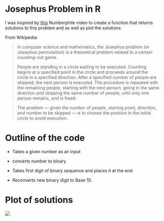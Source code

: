 # Josephus Problem in R

I was inspired by [this](https://www.youtube.com/watch?v=uCsD3ZGzMgE) Numberphile video to create a function that returns solutions to this problem and as well as plot the solutions.

From Wikipedia:

> In computer science and mathematics, the Josephus problem (or Josephus permutation) is a theoretical problem related to a certain counting-out game.

> People are standing in a circle waiting to be executed. Counting begins at a specified point in the circle and proceeds around the circle in a specified direction. After a specified number of people are skipped, the next person is executed. The procedure is repeated with the remaining people, starting with the next person, going in the same direction and skipping the same number of people, until only one person remains, and is freed.

> The problem — given the number of people, starting point, direction, and number to be skipped — is to choose the position in the initial circle to avoid execution.    
  
# Outline of the code

* Takes a given number as an input

* converts number to binary

* Takes first digit of binary sequence and places it at the end

* Reconverts new binary digit to Base 10.

# Plot of solutions

![](http://i.imgur.com/U73Nbod.png)




